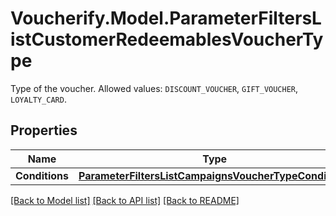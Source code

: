 # Voucherify.Model.ParameterFiltersListCustomerRedeemablesVoucherType
Type of the voucher. Allowed values: `DISCOUNT_VOUCHER`, `GIFT_VOUCHER`, `LOYALTY_CARD`.

## Properties

Name | Type | Description | Notes
------------ | ------------- | ------------- | -------------
**Conditions** | [**ParameterFiltersListCampaignsVoucherTypeConditions**](ParameterFiltersListCampaignsVoucherTypeConditions.md) |  | [optional] 

[[Back to Model list]](../README.md#documentation-for-models) [[Back to API list]](../README.md#documentation-for-api-endpoints) [[Back to README]](../README.md)

